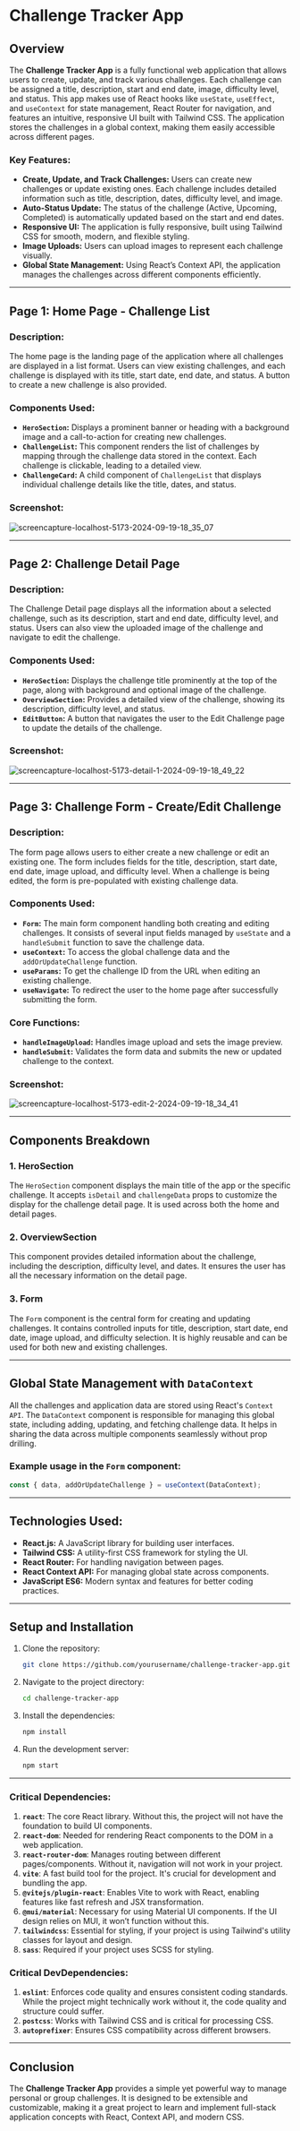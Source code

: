 # Challenge Tracker App

## Overview

The **Challenge Tracker App** is a fully functional web application that allows users to create, update, and track various challenges. Each challenge can be assigned a title, description, start and end date, image, difficulty level, and status. This app makes use of React hooks like `useState`, `useEffect`, and `useContext` for state management, React Router for navigation, and features an intuitive, responsive UI built with Tailwind CSS. The application stores the challenges in a global context, making them easily accessible across different pages.

### Key Features:

- **Create, Update, and Track Challenges:** Users can create new challenges or update existing ones. Each challenge includes detailed information such as title, description, dates, difficulty level, and image.
- **Auto-Status Update:** The status of the challenge (Active, Upcoming, Completed) is automatically updated based on the start and end dates.
- **Responsive UI:** The application is fully responsive, built using Tailwind CSS for smooth, modern, and flexible styling.
- **Image Uploads:** Users can upload images to represent each challenge visually.
- **Global State Management:** Using React’s Context API, the application manages the challenges across different components efficiently.

---

## Page 1: **Home Page - Challenge List**

### Description:
The home page is the landing page of the application where all challenges are displayed in a list format. Users can view existing challenges, and each challenge is displayed with its title, start date, end date, and status. A button to create a new challenge is also provided.

### Components Used:

- **`HeroSection`:** Displays a prominent banner or heading with a background image and a call-to-action for creating new challenges.
- **`ChallengeList`:** This component renders the list of challenges by mapping through the challenge data stored in the context. Each challenge is clickable, leading to a detailed view.
- **`ChallengeCard`:** A child component of `ChallengeList` that displays individual challenge details like the title, dates, and status.

### Screenshot:
![screencapture-localhost-5173-2024-09-19-18_35_07](https://github.com/user-attachments/assets/4fd19ad8-9400-4b40-b164-92ceed57a5b4)


---

## Page 2: **Challenge Detail Page**

### Description:
The Challenge Detail page displays all the information about a selected challenge, such as its description, start and end date, difficulty level, and status. Users can also view the uploaded image of the challenge and navigate to edit the challenge.

### Components Used:

- **`HeroSection`:** Displays the challenge title prominently at the top of the page, along with background and optional image of the challenge.
- **`OverviewSection`:** Provides a detailed view of the challenge, showing its description, difficulty level, and status.
- **`EditButton`:** A button that navigates the user to the Edit Challenge page to update the details of the challenge.

### Screenshot:
![screencapture-localhost-5173-detail-1-2024-09-19-18_49_22](https://github.com/user-attachments/assets/ae287d16-cd51-4fc7-80fc-5302f0bb7dc9)


---

## Page 3: **Challenge Form - Create/Edit Challenge**

### Description:
The form page allows users to either create a new challenge or edit an existing one. The form includes fields for the title, description, start date, end date, image upload, and difficulty level. When a challenge is being edited, the form is pre-populated with existing challenge data.

### Components Used:

- **`Form`:** The main form component handling both creating and editing challenges. It consists of several input fields managed by `useState` and a `handleSubmit` function to save the challenge data.
- **`useContext`:** To access the global challenge data and the `addOrUpdateChallenge` function.
- **`useParams`:** To get the challenge ID from the URL when editing an existing challenge.
- **`useNavigate`:** To redirect the user to the home page after successfully submitting the form.

### Core Functions:

- **`handleImageUpload`:** Handles image upload and sets the image preview.
- **`handleSubmit`:** Validates the form data and submits the new or updated challenge to the context.

### Screenshot:
![screencapture-localhost-5173-edit-2-2024-09-19-18_34_41](https://github.com/user-attachments/assets/5915ac9d-ca98-44e0-83ec-62973559dfd0)


---

## Components Breakdown

### 1. **HeroSection**  
   The `HeroSection` component displays the main title of the app or the specific challenge. It accepts `isDetail` and `challengeData` props to customize the display for the challenge detail page. It is used across both the home and detail pages.

### 2. **OverviewSection**  
   This component provides detailed information about the challenge, including the description, difficulty level, and dates. It ensures the user has all the necessary information on the detail page.

### 3. **Form**  
   The `Form` component is the central form for creating and updating challenges. It contains controlled inputs for title, description, start date, end date, image upload, and difficulty selection. It is highly reusable and can be used for both new and existing challenges.

---

## Global State Management with `DataContext`

All the challenges and application data are stored using React's `Context API`. The `DataContext` component is responsible for managing this global state, including adding, updating, and fetching challenge data. It helps in sharing the data across multiple components seamlessly without prop drilling.

### Example usage in the `Form` component:

```javascript
const { data, addOrUpdateChallenge } = useContext(DataContext);
```

---

## Technologies Used:

- **React.js:** A JavaScript library for building user interfaces.
- **Tailwind CSS:** A utility-first CSS framework for styling the UI.
- **React Router:** For handling navigation between pages.
- **React Context API:** For managing global state across components.
- **JavaScript ES6:** Modern syntax and features for better coding practices.

---

## Setup and Installation

1. Clone the repository:
   ```bash
   git clone https://github.com/yourusername/challenge-tracker-app.git
   ```

2. Navigate to the project directory:
   ```bash
   cd challenge-tracker-app
   ```

3. Install the dependencies:
   ```bash
   npm install
   ```

4. Run the development server:
   ```bash
   npm start
   ```


---
### Critical Dependencies:

1. **`react`**: The core React library. Without this, the project will not have the foundation to build UI components.
2. **`react-dom`**: Needed for rendering React components to the DOM in a web application.
3. **`react-router-dom`**: Manages routing between different pages/components. Without it, navigation will not work in your project.
4. **`vite`**: A fast build tool for the project. It's crucial for development and bundling the app.
5. **`@vitejs/plugin-react`**: Enables Vite to work with React, enabling features like fast refresh and JSX transformation.
6. **`@mui/material`**: Necessary for using Material UI components. If the UI design relies on MUI, it won’t function without this.
7. **`tailwindcss`**: Essential for styling, if your project is using Tailwind's utility classes for layout and design.
8. **`sass`**: Required if your project uses SCSS for styling. 

### Critical DevDependencies:

1. **`eslint`**: Enforces code quality and ensures consistent coding standards. While the project might technically work without it, the code quality and structure could suffer.
2. **`postcss`**: Works with Tailwind CSS and is critical for processing CSS.
3. **`autoprefixer`**: Ensures CSS compatibility across different browsers.

---

## Conclusion

The **Challenge Tracker App** provides a simple yet powerful way to manage personal or group challenges. It is designed to be extensible and customizable, making it a great project to learn and implement full-stack application concepts with React, Context API, and modern CSS.

